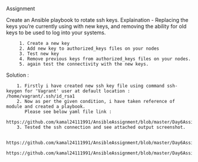 Assignment

Create an Ansible playbook to rotate ssh keys. Explaination - Replacing the keys you’re currently using with new keys, and removing the ability for old keys to be used to log into your systems.

         1. Create a new key
         2. Add new key to authorized_keys files on your nodes
         3. Test new key
         4. Remove previous keys from authorized_keys files on your nodes.
         5. again test the connectivity with the new keys.

Solution :

        1. Firstly i have created new ssh key file using command ssh-keygen for 'Vagrant' user at default location : /home/vagrant/.ssh/id_rsa1
        2. Now as per the given condition, i have taken reference of module and created a playbook.
           Please see below yaml file link :
           https://github.com/kamal24111991/AnsibleAssignment/blob/master/Day6Assignment/sshkeysrotation.yml
        3. Tested the ssh connection and see attached output screenshot.
           
           https://github.com/kamal24111991/AnsibleAssignment/blob/master/Day6Assignment/media/RotatingPlaybook.png
           https://github.com/kamal24111991/AnsibleAssignment/blob/master/Day6Assignment/media/Validate.png


